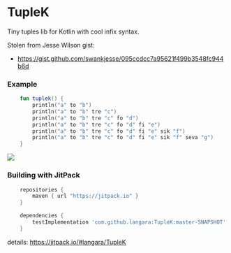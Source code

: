 # TupleK
Tiny tuples lib for Kotlin with cool infix syntax.

Stolen from Jesse Wilson gist:
- https://gist.github.com/swankjesse/095ccdcc7a95621f499b3548fc944b6d


### Example
```kotlin
    fun tuplek() { 
        println("a" to "b")
        println("a" to "b" tre "c")
        println("a" to "b" tre "c" fo "d")
        println("a" to "b" tre "c" fo "d" fi "e")
        println("a" to "b" tre "c" fo "d" fi "e" sik "f")
        println("a" to "b" tre "c" fo "d" fi "e" sik "f" seva "g")
    }
```

[![](https://jitpack.io/v/langara/TupleK.svg)](https://jitpack.io/#langara/TupleK)

### Building with JitPack
```gradle
    repositories {
        maven { url "https://jitpack.io" }
    }
   
    dependencies {
        testImplementation 'com.github.langara:TupleK:master-SNAPSHOT'
    }
```

details: https://jitpack.io/#langara/TupleK
